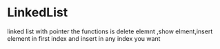 # LinkedList
linked list with pointer 
the functions is delete elemnt ,show elment,insert element in first index and insert in any index you want
